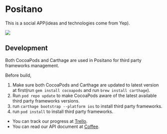 # Positano
This is a social APP(ideas and technologies come from Yep).

![](https://raw.githubusercontent.com/LinDing/Coffee/master/positano.jpeg)

## Development
Both CocoaPods and Carthage are used in Positano for third party frameworks management.

Before build,

1. Make sure both CocoaPods and Carthage are updated to latest version at first(run `gem install cocoapods` and run `brew install carthage`).
2. Run `pod repo update` to make CocoaPods aware of the latest available third party frameworks versions.
3. run `carthage bootstrap --platform ios` to install third party frameworks.
4. run `pod install` to install third party frameworks.

* You can track our progress at [Trello](https://trello.com/b/kp3Z0kr0/positano).
* You can read our API document at [Coffee](https://raw.githubusercontent.com/LinDing/Coffee/master/positano.markdown).
